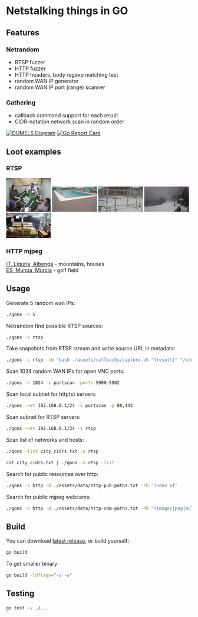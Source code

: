 # Netstalking things in GO

## Features

### Netrandom

- RTSP fuzzer
- HTTP fuzzer
- HTTP headers, body regexp matching test
- random WAN IP generator
- random WAN IP port (range) scanner

### Gathering

- callback command support for each result
- CIDR-notation network scan in random order

[![DUMELS Diagram](https://www.dumels.com/api/v1/badge/e32e5a35-9583-4902-aeef-82011e033de1)](https://www.dumels.com/diagram/e32e5a35-9583-4902-aeef-82011e033de1)
[![Go Report Card](https://goreportcard.com/badge/github.com/fagci/gons)](https://goreportcard.com/report/github.com/fagci/gons)

## Loot examples

### RTSP

<img src=".loot/rtsp1.jpg" width="24%"> <img src=".loot/rtsp2.jpg" width="24%"> <img src=".loot/rtsp3.jpg" width="24%"> <img src=".loot/rtsp4.jpg" width="24%"> <img src=".loot/rtsp5.jpg" width="24%">

### HTTP mjpeg

[IT, Liguria, Albenga](http://185.85.25.87/mjpg/video.mjpg) - mountains, houses   
[ES, Murcia, Murcia](http://45.66.52.41/mjpg/video.mjpg) - golf field

## Usage

Generate 5 random wan IPs:

```sh
./gons -n 5
```

Netrandom find possible RTSP sources:

```sh
./gons -s rtsp
```

Take snapshots from RTSP stream and write source URL in metadata:

```sh
./gons -s rtsp -cb 'bash ./assets/callbacks/capture.sh "{result}" "/sdcard/Pictures/RTSP/" "{slug}"'
```

Scan 1024 random WAN IPs for open VNC ports:

```sh
./gons -n 1024 -s portscan -ports 5900-5902
```

Scan local subnet for http(s) servers:

```sh
./gons -net 192.168.0.1/24 -s portscan -p 80,443
```

Scan subnet for RTSP servers:

```sh
./gons -net 192.168.0.1/24 -s rtsp
```

Scan list of networks and hosts:

```sh
./gons -list city_cidrs.txt -s rtsp
```

```sh
cat city_cidrs.txt | ./gons -s rtsp -list -
```

Search for public resources over http:

```sh
./gons -s http -d ./assets/data/http-pub-paths.txt -rb "Index of"
```

Search for public mjpeg webcams:

```sh
./gons -s http -d ./assets/data/http-cam-paths.txt -rh "(image/jpeg|multipart/x-mixed-replace)"
```

## Build

You can download [latest release](https://github.com/fagci/gons/releases), or build yourself:

```sh
go build
```

To get smaller binary:

```sh
go build -ldflags="-s -w"
```

## Testing

```sh
go test -v ./...
```

